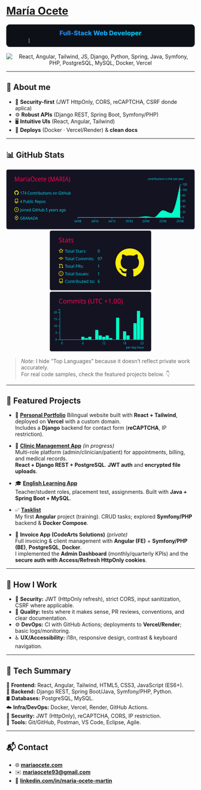 # [María Ocete](https://mariaocete.com/)
<p align="center"><img src="./assets/role-banner.svg" alt="Full-Stack Web Developer" /></p>

<!-- Tech icons (contraste alto, una línea) -->
<p align="center">
  <img
    src="https://skillicons.dev/icons?i=react,angular,tailwind,js,django,python,spring,java,symfony,php,postgres,mysql,docker,vercel&theme=dark&perline=14"
    alt="React, Angular, Tailwind, JS, Django, Python, Spring, Java, Symfony, PHP, PostgreSQL, MySQL, Docker, Vercel"
  />
</p>

---

## 👋 About me 
- 🔐 **Security-first** (JWT HttpOnly, CORS, reCAPTCHA, CSRF donde aplica)  
- ⚙️ **Robust APIs** (Django REST, Spring Boot, Symfony/PHP)  
- 🖥️ **Intuitive UIs** (React, Angular, Tailwind)  
- 🚀 **Deploys** (Docker · Vercel/Render) & **clean docs**

---

## 📊 GitHub Stats

<p align="center">
  <img src="./profile-summary-card-output/2077/0-profile-details.svg" alt="Profile details" height="160" />
  <img src="./profile-summary-card-output/2077/3-stats.svg" alt="Stats" height="160" />
  <img src="./profile-summary-card-output/2077/4-productive-time.svg" alt="Commits by hour" height="160" />
</p>

> *Note:* I hide “Top Languages” because it doesn’t reflect private work accurately.  
> For real code samples, check the featured projects below. 👇

---

## 🚀 Featured Projects

- 🧭 **[Personal Portfolio](https://github.com/MariaOcete/Portfolio-readme)**
  Bilingual website built with **React + Tailwind**, deployed on **Vercel** with a custom domain.  
  Includes a **Django** backend for contact form (**reCAPTCHA**, IP restriction).

- 🏥 **[Clinic Management App](https://github.com/MariaOcete/clinics-app)** *(in progress)*  
  Multi-role platform (admin/clinician/patient) for appointments, billing, and medical records.  
  **React + Django REST + PostgreSQL**. **JWT auth** and **encrypted file uploads**.

- 🎓 **[English Learning App](https://github.com/MariaOcete/english_web-readme/blob/main/README.md)**  
  Teacher/student roles, placement test, assignments. Built with **Java + Spring Boot + MySQL**.

- ✅ **[Tasklist](https://github.com/MariaOcete/TaskList)**  
  My first **Angular** project (training). CRUD tasks; explored **Symfony/PHP** backend & **Docker Compose**.

- 🧾 **Invoice App (CodeArts Solutions)** *(private)*  
  Full invoicing & client management with **Angular (FE)** + **Symfony/PHP (BE)**, **PostgreSQL**, **Docker**.  
  I implemented the **Admin Dashboard** (monthly/quarterly KPIs) and the **secure auth with Access/Refresh HttpOnly cookies**.

---

## 🧠 How I Work

- 🔐 **Security:** JWT (HttpOnly refresh), strict CORS, input sanitization, CSRF where applicable.  
- 🧪 **Quality:** tests where it makes sense, PR reviews, conventions, and clear documentation.  
- ⚙️ **DevOps:** CI with GitHub Actions; deployments to **Vercel/Render**; basic logs/monitoring.  
- ♿ **UX/Accessibility:** i18n, responsive design, contrast & keyboard navigation.

---

## 🧰 Tech Summary

🎨 **Frontend:** React, Angular, Tailwind, HTML5, CSS3, JavaScript (ES6+).  
🧱 **Backend:** Django REST, Spring Boot/Java, Symfony/PHP, Python.  
🛢️ **Databases:** PostgreSQL, MySQL.  
☁️ **Infra/DevOps:** Docker, Vercel, Render, GitHub Actions.  
🔐 **Security:** JWT (HttpOnly), reCAPTCHA, CORS, IP restriction.  
🧰 **Tools:** Git/GitHub, Postman, VS Code, Eclipse, Agile.

---

## 📬 Contact

- 🌐 **[mariaocete.com](https://mariaocete.com/)**
- ✉️ **mariaocete93@gmail.com**
- 🔗 **[linkedin.com/in/maria-ocete-martin](https://www.linkedin.com/in/maria-ocete-martin/)**
